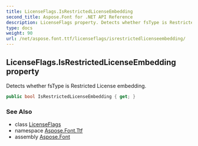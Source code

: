 ```yaml
---
title: LicenseFlags.IsRestrictedLicenseEmbedding
second_title: Aspose.Font for .NET API Reference
description: LicenseFlags property. Detects whether fsType is Restricted License embedding
type: docs
weight: 90
url: /net/aspose.font.ttf/licenseflags/isrestrictedlicenseembedding/
---
```

## LicenseFlags.IsRestrictedLicenseEmbedding property

Detects whether fsType is Restricted License embedding.

```csharp
public bool IsRestrictedLicenseEmbedding { get; }
```

### See Also

* class [LicenseFlags](../)
* namespace [Aspose.Font.Ttf](../../licenseflags/)
* assembly [Aspose.Font](../../../)



